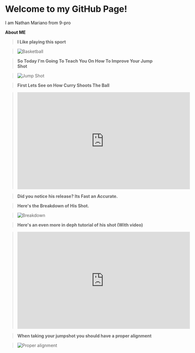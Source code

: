 # Welcome to my GitHub Page!
I am Nathan Mariano from 9-pro
	
**About ME**

>**I Like playing this sport**


  >![Basketball](https://user-images.githubusercontent.com/118333424/202359142-7d949d68-9c5a-494a-8449-0bf1c068f0be.png)

> **So Today I'm Going To Teach You On How To Improve Your Jump Shot**
 
 
 >![Jump Shot](https://user-images.githubusercontent.com/118333424/202585269-de6458aa-1a60-4c1a-8268-abcd66fd723e.png)

>**First Lets See on How Curry Shoots The Ball**

><iframe width="560" height="315" src="https://www.youtube.com/embed/cyaqJuQwoZs" title="YouTube video player" frameborder="0" allow="accelerometer; autoplay; clipboard-write; encrypted-media; gyroscope; picture-in-picture" allowfullscreen></iframe>

>**Did you notice his release? Its Fast an Accurate.**

>**Here's the Breakdown of His Shot.**

>![Breakdown](https://user-images.githubusercontent.com/118333424/202587393-14f83cde-a96c-4f81-a516-2712ec83b6f8.png)

>**Here's an even more in deph tutorial of his shot (With video)**

><iframe width="560" height="315" src="https://www.youtube.com/embed/_anxl_hE9jQ" title="YouTube video player" frameborder="0" allow="accelerometer; autoplay; clipboard-write; encrypted-media; gyroscope; picture-in-picture" allowfullscreen></iframe>

>**When taking your jumpshot you should have a proper alignment**



>![Proper alignment](https://user-images.githubusercontent.com/118333424/202971659-7fb3e900-19ac-483a-8c08-351d8627753b.png)

